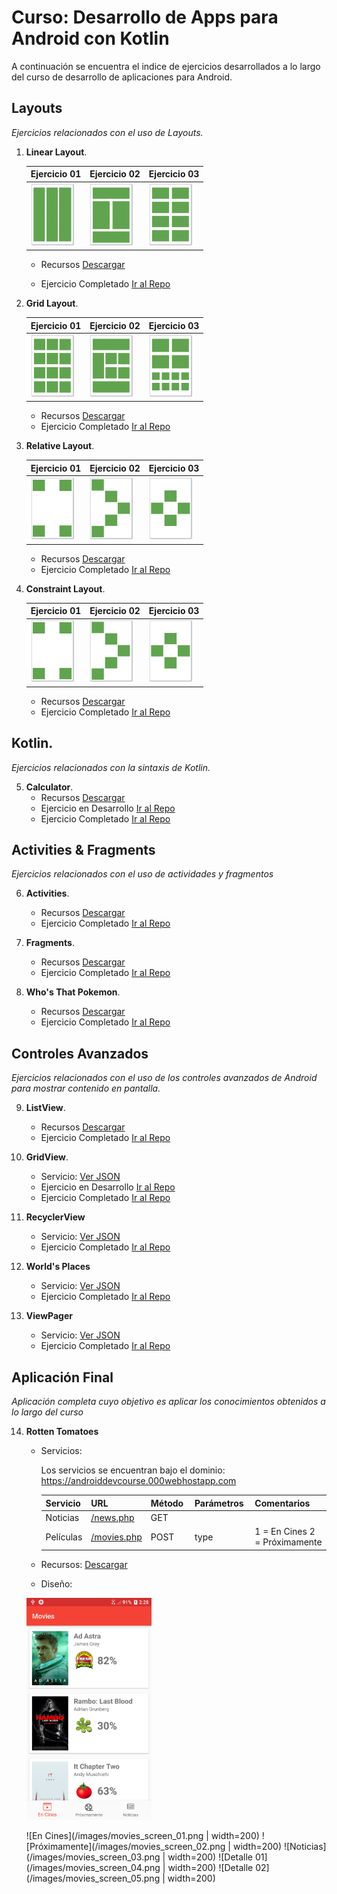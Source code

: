 # Curso: Desarrollo de Apps para Android con Kotlin

A continuación se encuentra el indice de ejercicios desarrollados a lo largo del curso de desarrollo de aplicaciones para Android.

## Layouts
*Ejercicios relacionados con el uso de Layouts.*

1. **Linear Layout**.

    Ejercicio 01 | Ejercicio 02 | Ejercicio 03
    ------------ | ------------ | ------------
    ![Ejercicio 01](/images/linear_layout_01.png) | ![Ejercicio 02](/images/linear_layout_02.png) | ![Ejercicio 03](/images/linear_layout_03.png)

    - Recursos [Descargar](https://drive.google.com/drive/folders/1OLs2PbGsdbz_6bhOgm6dHVstCnAQaSpx?usp=sharing)

    - Ejercicio Completado [Ir al Repo](https://github.com/Nemesis2074/AC01-LinearLayout)
    
2. **Grid Layout**.

    Ejercicio 01 | Ejercicio 02 | Ejercicio 03
    ------------ | ------------ | ------------
    ![Ejercicio 01](/images/grid_layout_01.png) | ![Ejercicio 02](/images/grid_layout_02.png) | ![Ejercicio 03](/images/grid_layout_03.png)

    - Recursos [Descargar](https://drive.google.com/drive/folders/1mGOVU0_sDs5Kj4_ncS-8p4aVTUjLKl-0?usp=sharing)
    - Ejercicio Completado [Ir al Repo](https://github.com/Nemesis2074/AC02-GridLayout)
    
3. **Relative Layout**. 

    Ejercicio 01 | Ejercicio 02 | Ejercicio 03
    ------------ | ------------ | ------------
    ![Ejercicio 01](/images/relative_layout_01.png) | ![Ejercicio 02](/images/relative_layout_02.png) | ![Ejercicio 03](/images/relative_layout_03.png)

    - Recursos [Descargar](https://drive.google.com/drive/folders/1NKtqumRxfYHiykprGTlG40TSCVrz_4AM?usp=sharing)
    - Ejercicio Completado [Ir al Repo](https://github.com/Nemesis2074/AC03-RelativeLayout)

4. **Constraint Layout**.

    Ejercicio 01 | Ejercicio 02 | Ejercicio 03
    ------------ | ------------ | ------------
    ![Ejercicio 01](/images/relative_layout_01.png) | ![Ejercicio 02](/images/relative_layout_02.png) | ![Ejercicio 03](/images/relative_layout_03.png)

    - Recursos [Descargar](https://drive.google.com/drive/folders/1WSuUHvgNqGWShcbL5dC6bDu9MIrupKAM?usp=sharing)
    - Ejercicio Completado [Ir al Repo](https://github.com/Nemesis2074/AC04-ConstraintLayout)

## Kotlin.
*Ejercicios relacionados con la sintaxis de Kotlin.*

5. **Calculator**. 
    - Recursos [Descargar](https://drive.google.com/drive/folders/1dvYgmrVyyGrKCkW_7eT5ByUeHP8UbfmS?usp=sharing)
    - Ejercicio en Desarrollo [Ir al Repo](https://github.com/Nemesis2074/AC05-Working-Calculator)
    - Ejercicio Completado [Ir al Repo](http://bit.ly/2Zj2KPG)

## Activities & Fragments
*Ejercicios relacionados con el uso de actividades y fragmentos*

6. **Activities**. 
    - Recursos [Descargar](https://drive.google.com/drive/folders/1GjAWQ3pS1owFTHX0fXYbf2hYHl3gmsAd?usp=sharing)
    - Ejercicio Completado [Ir al Repo](https://github.com/Nemesis2074/AC06-Activities)

7. **Fragments**. 
    - Recursos [Descargar](https://drive.google.com/drive/folders/1VIqkVM_kmGmPeukkCOCXwlbKY-hzECrO?usp=sharing)
    - Ejercicio Completado [Ir al Repo](https://github.com/Nemesis2074/AC07-Fragments)

8. **Who's That Pokemon**. 
    - Recursos [Descargar](https://drive.google.com/drive/folders/1QMR2gWddWBBz0qyYUxBUmOMmSAP6PwDA?usp=sharing)
    - Ejercicio Completado [Ir al Repo](https://github.com/Nemesis2074/AC08-Pokemon)

## Controles Avanzados
*Ejercicios relacionados con el uso de los controles avanzados de Android para mostrar contenido en pantalla.*

9. **ListView**.
    - Recursos [Descargar](https://drive.google.com/drive/folders/1G9ExgtsTVcrO8JXTIACHKlPsH_-Kp91N?usp=sharing)
    - Ejercicio Completado [Ir al Repo](https://github.com/Nemesis2074/AC09-ListView)
  
10. **GridView**.
    - Servicio: [Ver JSON](https://mi-docencia-benv.web.app/demos/kitties.json)
    - Ejercicio en Desarrollo [Ir al Repo](https://github.com/Nemesis2074/AC10-Working-GridViewDemo)
    - Ejercicio Completado [Ir al Repo](http://bit.ly/2Zj2KPG)

11. **RecyclerView**
    - Servicio: [Ver JSON](https://mi-docencia-benv.web.app/demos/contacts.json)
    - Ejercicio Completado [Ir al Repo](http://bit.ly/2Zj2KPG)

12. **World's Places**
    - Servicio: [Ver JSON](https://mi-docencia-benv.web.app/demos/places.json)
    - Ejercicio Completado [Ir al Repo](http://bit.ly/2Zj2KPG)
  
13. **ViewPager**
    - Servicio: [Ver JSON](https://mi-docencia-benv.web.app/demos/places.json)
    - Ejercicio Completado [Ir al Repo](http://bit.ly/2Zj2KPG)

## Aplicación Final
*Aplicación completa cuyo objetivo es aplicar los conocimientos obtenidos a lo largo del curso*

14. **Rotten Tomatoes**
    - Servicios:

        Los servicios se encuentran bajo el dominio: https://androiddevcourse.000webhostapp.com

        Servicio   | URL         |  Método | Parámetros | Comentarios                   |
        -----------|-------------|---------|------------|-------------------------------|
        Noticias   | [/news.php](https://androiddevcourse.000webhostapp.com/news.php)   | GET     |            |                               |
        Películas  | [/movies.php]((https://androiddevcourse.000webhostapp.com/movies.php)) | POST    | type       | 1 = En Cines 2 = Próximamente |
    - Recursos: [Descargar](https://drive.google.com/drive/folders/1GzW1wKFAGLgk28cB3ecJCLEjKhiKcwbx?usp=sharing)

    - Diseño:

    <img src="/images/movies_screen_01.png" width="200">

    ![En Cines](/images/movies_screen_01.png | width=200)
    ![Próximamente](/images/movies_screen_02.png | width=200)
    ![Noticias](/images/movies_screen_03.png | width=200)
    ![Detalle 01](/images/movies_screen_04.png | width=200)
    ![Detalle 02](/images/movies_screen_05.png | width=200)

